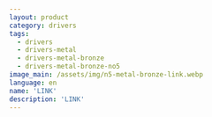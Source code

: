 ```yaml
---
layout: product
category: drivers
tags:
  - drivers
  - drivers-metal
  - drivers-metal-bronze
  - drivers-metal-bronze-no5
image_main: /assets/img/n5-metal-bronze-link.webp
language: en
name: 'LINK'
description: 'LINK'
---
```

